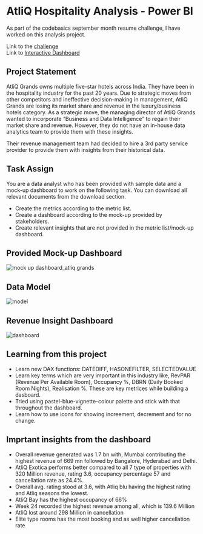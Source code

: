 # AtliQ Hospitality Analysis - Power BI
As part of the codebasics september month resume challenge, I have worked on this analysis project.

Link to the [challenge](https://codebasics.io/event/codebasics-resume-project-challenge)    
Link to [Interactive Dashboard](https://www.novypro.com/project/1676624990492x408981666907330750)

## Project Statement
AtliQ Grands owns multiple five-star hotels across India. They have been in the hospitality industry for the past 20 years. Due to strategic moves from other competitors and ineffective decision-making in management, AtliQ Grands are losing its market share and revenue in the luxury/business hotels category. As a strategic move, the managing director of AtliQ Grands wanted to incorporate “Business and Data Intelligence” to regain their market share and revenue. However, they do not have an in-house data analytics team to provide them with these insights.

Their revenue management team had decided to hire a 3rd party service provider to provide them with insights from their historical data.

## Task Assign
You are a data analyst who has been provided with sample data and a mock-up dashboard to work on the following task. You can download all relevant documents from the download section.
* Create the metrics according to the metric list.
* Create a dashboard according to the mock-up provided by stakeholders.
* Create relevant insights that are not provided in the metric list/mock-up dashboard.

## Provided Mock-up Dashboard
![mock up dashboard_atliq grands](https://user-images.githubusercontent.com/109192342/219543163-46cb02a3-3fa7-4ceb-a8e2-09780c99d3ec.jpg)

## Data Model
![model](https://user-images.githubusercontent.com/109192342/219551921-817ef362-0d98-46ea-86f9-0063d87208f3.jpg)

## Revenue Insight Dashboard
![dashboard](https://user-images.githubusercontent.com/109192342/219552528-3ff1ac15-3bf7-4229-a6e4-1f3b836d9b0d.jpg)

## Learning from this project
* Learn new DAX functions: DATEDIFF, HASONEFILTER, SELECTEDVALUE
* Learn key terms which are very important in this industry like, RevPAR (Revenue Per Available Room), Occupancy %, DBRN (Daily Booked Room Nights), Realisation %.  These are key metrices while building a dasboard. 
* Tried using pastel-blue-vignette-colour palette and stick with that throughout the dashboard.
* Learn how to use icons for showing increement, decrement and for no change.

## Imprtant insights from the dashboard
* Overall revenue generated was 1.7 bn with, Mumbai contributing the highest revenue of 669 mn followed by Bangalore, Hyderabad and Delhi.
* AtliQ Exotica performs better compared to all 7 type of properties with 320 Million revenue, rating 3.6, occupancy percentage 57 and cancellation rate as 24.4%.
* Overall avg. rating stood at 3.6, with Atliq blu having the highest rating and Atliq seasons the lowest.
* AtliQ Bay has the highest occupancy of 66%
* Week 24 recorded the highest revenue among all, which is 139.6 Million
* AtliQ lost around 298 Million in cancellation
* Elite type rooms has the most booking and as well higher cancellation rate

